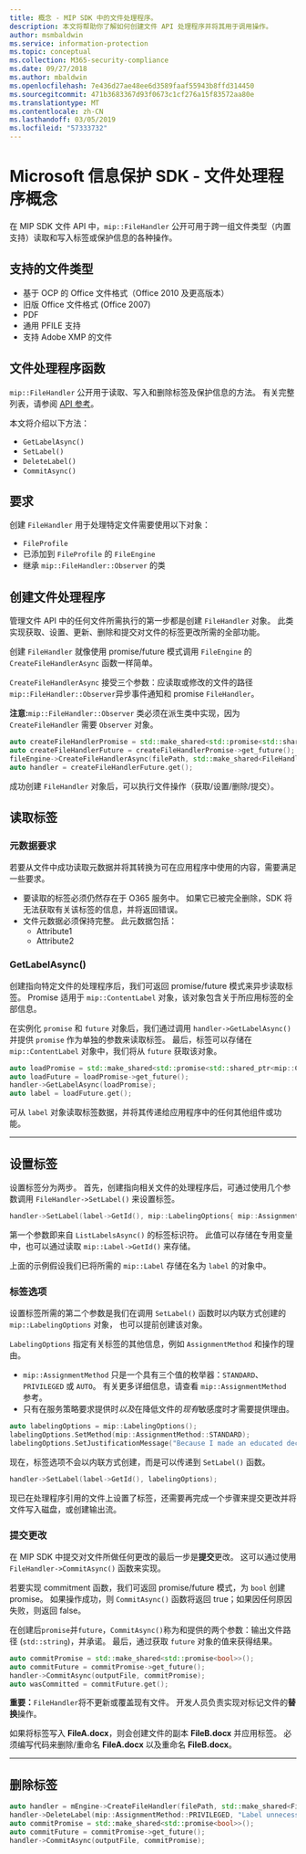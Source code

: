 ```yaml
---
title: 概念 - MIP SDK 中的文件处理程序。
description: 本文将帮助你了解如何创建文件 API 处理程序并将其用于调用操作。
author: msmbaldwin
ms.service: information-protection
ms.topic: conceptual
ms.collection: M365-security-compliance
ms.date: 09/27/2018
ms.author: mbaldwin
ms.openlocfilehash: 7e436d27ae48ee6d3589faaf55943b8ffd314450
ms.sourcegitcommit: 471b3683367d93f0673c1cf276a15f83572aa80e
ms.translationtype: MT
ms.contentlocale: zh-CN
ms.lasthandoff: 03/05/2019
ms.locfileid: "57333732"
---
```

# <a name="microsoft-information-protection-sdk---file-handler-concepts"></a>Microsoft 信息保护 SDK - 文件处理程序概念

在 MIP SDK 文件 API 中，`mip::FileHandler` 公开可用于跨一组文件类型（内置支持）读取和写入标签或保护信息的各种操作。 

## <a name="supported-file-types"></a>支持的文件类型

- 基于 OCP 的 Office 文件格式（Office 2010 及更高版本）
- 旧版 Office 文件格式 (Office 2007)
- PDF
- 通用 PFILE 支持
- 支持 Adobe XMP 的文件

## <a name="file-handler-functions"></a>文件处理程序函数

`mip::FileHandler` 公开用于读取、写入和删除标签及保护信息的方法。 有关完整列表，请参阅 [API 参考](reference/class_mip_filehandler.md)。

本文将介绍以下方法：

- `GetLabelAsync()`
- `SetLabel()`
- `DeleteLabel()`
- `CommitAsync()`

## <a name="requirements"></a>要求

创建 `FileHandler` 用于处理特定文件需要使用以下对象：

- `FileProfile`
- 已添加到 `FileProfile` 的 `FileEngine`
- 继承 `mip::FileHandler::Observer` 的类

## <a name="create-a-file-handler"></a>创建文件处理程序

管理文件 API 中的任何文件所需执行的第一步都是创建 `FileHandler` 对象。 此类实现获取、设置、更新、删除和提交对文件的标签更改所需的全部功能。

创建 `FileHandler` 就像使用 promise/future 模式调用 `FileEngine` 的 `CreateFileHandlerAsync` 函数一样简单。

`CreateFileHandlerAsync` 接受三个参数：应读取或修改的文件的路径`mip::FileHandler::Observer`异步事件通知和 promise `FileHandler`。

**注意:**`mip::FileHandler::Observer` 类必须在派生类中实现，因为 `CreateFileHandler` 需要 `Observer` 对象。 

```cpp
auto createFileHandlerPromise = std::make_shared<std::promise<std::shared_ptr<mip::FileHandler>>>();
auto createFileHandlerFuture = createFileHandlerPromise->get_future();
fileEngine->CreateFileHandlerAsync(filePath, std::make_shared<FileHandlerObserver>(), createFileHandlerPromise);
auto handler = createFileHandlerFuture.get();
```

成功创建 `FileHandler` 对象后，可以执行文件操作（获取/设置/删除/提交）。

## <a name="read-a-label"></a>读取标签

### <a name="metadata-requirements"></a>元数据要求

若要从文件中成功读取元数据并将其转换为可在应用程序中使用的内容，需要满足一些要求。

- 要读取的标签必须仍然存在于 O365 服务中。 如果它已被完全删除，SDK 将无法获取有关该标签的信息，并将返回错误。
- 文件元数据必须保持完整。 此元数据包括：
  - Attribute1
  - Attribute2

### <a name="getlabelasync"></a>GetLabelAsync()

创建指向特定文件的处理程序后，我们可返回 promise/future 模式来异步读取标签。 Promise 适用于 `mip::ContentLabel` 对象，该对象包含关于所应用标签的全部信息。

在实例化 `promise` 和 `future` 对象后，我们通过调用 `handler->GetLabelAsync()` 并提供 `promise` 作为单独的参数来读取标签。 最后，标签可以存储在 `mip::ContentLabel` 对象中，我们将从 `future` 获取该对象。

```cpp
auto loadPromise = std::make_shared<std::promise<std::shared_ptr<mip::ContentLabel>>>();
auto loadFuture = loadPromise->get_future();
handler->GetLabelAsync(loadPromise);
auto label = loadFuture.get();
```

可从 `label` 对象读取标签数据，并将其传递给应用程序中的任何其他组件或功能。

***

## <a name="set-a-label"></a>设置标签

设置标签分为两步。 首先，创建指向相关文件的处理程序后，可通过使用几个参数调用 `FileHandler->SetLabel()` 来设置标签。

```cpp
handler->SetLabel(label->GetId(), mip::LabelingOptions{ mip::AssignmentMethod::PRIVILEGED, "" });
```

第一个参数即来自 `ListLabelsAsync()` 的标签标识符。 此值可以存储在专用变量中，也可以通过读取 `mip::Label->GetId()` 来存储。

上面的示例假设我们已将所需的 `mip::Label` 存储在名为 `label` 的对象中。

### <a name="labeling-options"></a>标签选项

设置标签所需的第二个参数是我们在调用 `SetLabel()` 函数时以内联方式创建的 `mip::LabelingOptions` 对象， 也可以提前创建该对象。

`LabelingOptions` 指定有关标签的其他信息，例如 `AssignmentMethod` 和操作的理由。

- `mip::AssignmentMethod` 只是一个具有三个值的枚举器：`STANDARD`、`PRIVILEGED` 或 `AUTO`。 有关更多详细信息，请查看 `mip::AssignmentMethod` 参考。
- 只有在服务策略要求提供时*以及*在降低文件的*现有*敏感度时才需要提供理由。

```cpp
auto labelingOptions = mip::LabelingOptions();
labelingOptions.SetMethod(mip::AssignmentMethod::STANDARD);
labelingOptions.SetJustificationMessage("Because I made an educated decision based upon the contents of this file.");
```

现在，标签选项不会以内联方式创建，而是可以传递到 `SetLabel()` 函数。

```cpp
handler->SetLabel(label->GetId(), labelingOptions);
```

现已在处理程序引用的文件上设置了标签，还需要再完成一个步骤来提交更改并将文件写入磁盘，或创建输出流。

### <a name="commit-changes"></a>提交更改

在 MIP SDK 中提交对文件所做任何更改的最后一步是**提交**更改。 这可以通过使用 `FileHandler->CommitAsync()` 函数来实现。 

若要实现 commitment 函数，我们可返回 promise/future 模式，为 `bool` 创建 promise。 如果操作成功，则 `CommitAsync()` 函数将返回 true；如果因任何原因失败，则返回 false。 

在创建后`promise`并`future`，`CommitAsync()`称为和提供的两个参数：输出文件路径 (`std::string`)，并承诺。 最后，通过获取 `future` 对象的值来获得结果。

```cpp
auto commitPromise = std::make_shared<std::promise<bool>>();
auto commitFuture = commitPromise->get_future();
handler->CommitAsync(outputFile, commitPromise);
auto wasCommitted = commitFuture.get();
```

**重要：**`FileHandler`将不更新或覆盖现有文件。 开发人员负责实现对标记文件的**替换**操作。 

如果将标签写入 **FileA.docx**，则会创建文件的副本 **FileB.docx** 并应用标签。 必须编写代码来删除/重命名 **FileA.docx** 以及重命名 **FileB.docx**。

***

## <a name="delete-a-label"></a>删除标签

```cpp
auto handler = mEngine->CreateFileHandler(filePath, std::make_shared<FileHandlerObserverImpl>());
handler->DeleteLabel(mip::AssignmentMethod::PRIVILEGED, "Label unnecessary.");
auto commitPromise = std::make_shared<std::promise<bool>>();
auto commitFuture = commitPromise->get_future();
handler->CommitAsync(outputFile, commitPromise);
```
